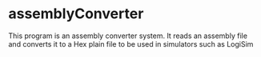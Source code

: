 # assemblyConverter
This program is an assembly converter system. It reads an assembly file and converts it to a Hex plain file to be used in simulators such as LogiSim
